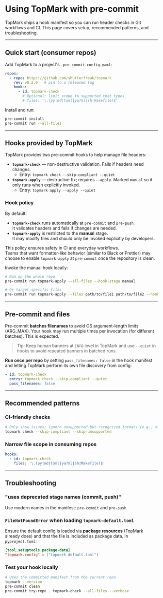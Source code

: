 <!--
topmark:header:start

  file         : pre-commit.md
  file_relpath : docs/usage/pre-commit.md
  project      : TopMark
  license      : MIT
  copyright    : (c) 2025 Olivier Biot

topmark:header:end
-->

# Using TopMark with pre-commit

TopMark ships a hook manifest so you can run header checks in Git workflows and CI. This page covers
setup, recommended patterns, and troubleshooting.

______________________________________________________________________

## Quick start (consumer repos)

Add TopMark to a project's `.pre-commit-config.yaml`:

```yaml
repos:
  - repo: https://github.com/shutterfreak/topmark
    rev: v0.2.0   # pin to a released tag
    hooks:
      - id: topmark-check
        # Optional: limit scope to supported text types
        # files: '\.(py|md|toml|ya?ml|sh|Makefile)$'
```

Install and run:

```bash
pre-commit install
pre-commit run --all-files
```

______________________________________________________________________

## Hooks provided by TopMark

TopMark provides two pre-commit hooks to help manage file headers:

- **`topmark-check`** — non-destructive validation. Fails if headers need changes.
  - Entry: `topmark check --skip-compliant --quiet`
- **`topmark-apply`** — destructive fix; requires `--apply`. Marked `manual` so it only runs when
  explicitly invoked.
  - Entry: `topmark apply --apply --quiet`

### Hook policy

By default:

- **`topmark-check`** runs automatically at `pre-commit` and `pre-push`.\
  It validates headers and fails if changes are needed.
- **`topmark-apply`** is restricted to the **manual** stage.\
  It may modify files and should only be invoked explicitly by developers.

This policy ensures safety in CI and everyday workflows.\
Teams that want formatter-like behavior (similar to Black or Prettier) may choose to enable
`topmark-apply` at `pre-commit` once the repository is clean.

Invoke the manual hook locally:

```bash
# Run on the whole repo
pre-commit run topmark-apply --all-files --hook-stage manual

# Or target specific files
pre-commit run topmark-apply --files path/to/file1 path/to/file2 --hook-stage manual
```

______________________________________________________________________

## Pre-commit and files

Pre-commit **batches filenames** to avoid OS argument-length limits (ARG_MAX). Your hook may run
multiple times per invocation (for different batches). This is expected.

> Tip: Keep human banners at `INFO` level in TopMark and use `--quiet` in hooks to avoid repeated
> banners in batched runs.

**Run once per repo** by setting `pass_filenames: false` in the hook manifest and letting TopMark
perform its own file discovery from config:

```yaml
- id: topmark-check
  entry: topmark check --skip-compliant --quiet
  pass_filenames: false
```

______________________________________________________________________

## Recommended patterns

### CI-friendly checks

```bash
# Only show issues; ignore unsupported-but-recognized formats (e.g., strict JSON)
topmark check --skip-compliant --skip-unsupported
```

### Narrow file scope in consuming repos

```yaml
hooks:
  - id: topmark-check
    files: '\.(py|md|toml|ya?ml|sh|Makefile)$'
```

______________________________________________________________________

## Troubleshooting

### "uses deprecated stage names (commit, push)"

Use modern names in the manifest: `pre-commit` and `pre-push`.

### `FileNotFoundError` when loading `topmark-default.toml`

Ensure the default config is loaded via **package resources** (TopMark already does) and that the
file is included as package data. In `pyproject.toml`:

```toml
[tool.setuptools.package-data]
"topmark.config" = ["topmark-default.toml"]
```

### Test your hook locally

```bash
# Uses the committed manifest from the current repo
topmark --version
pre-commit clean
pre-commit try-repo . topmark-check --all-files --verbose
```
